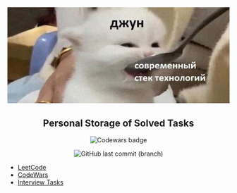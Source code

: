 <div align="center">
  <img src="./public/banner.png">

  <h2>Personal Storage of Solved Tasks</h2>
  
  ![Codewars badge](https://www.codewars.com/users/worldspawn/badges/small)

![GitHub last commit (branch)](https://img.shields.io/github/last-commit/worldspawn-web/problems-solved/main)

</div>

- <a href="./leetcode/">LeetCode</a>
- <a href="./codewars/">CodeWars</a>
- <a href="./interviews/">Interview Tasks</a>
